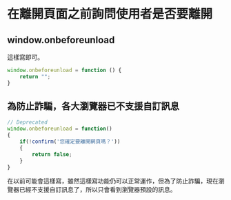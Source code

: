 # 在離開頁面之前詢問使用者是否要離開
## window.onbeforeunload
這樣寫即可。
```js
window.onbeforeunload = function () {
    return "";
}
```
## 為防止詐騙，各大瀏覽器已不支援自訂訊息
```js
// Deprecated
window.onbeforeunload = function()
{
    if(!confirm('您確定要離開網頁嗎？'))
    {
        return false;
    }
}
```
在以前可能會這樣寫，雖然這樣寫功能仍可以正常運作，但為了防止詐騙，現在瀏覽器已經不支援自訂訊息了，所以只會看到瀏覽器預設的訊息。